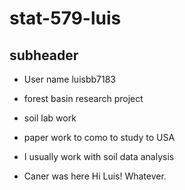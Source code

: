 # stat-579-luis

## subheader

- User name luisbb7183

- forest basin research project
- soil lab work
- paper work to como to study to USA

- I usually work with soil data analysis


- Caner was here
Hi Luis!
Whatever.

